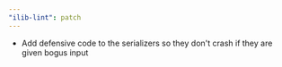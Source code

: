```yaml
---
"ilib-lint": patch
---
```


- Add defensive code to the serializers so they don't
  crash if they are given bogus input
